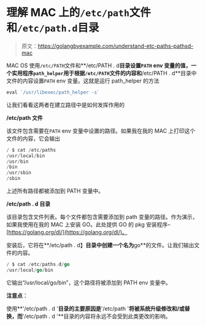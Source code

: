 # 理解 MAC 上的`/etc/path`文件和`/etc/path.d`目录

> 原文：<https://golangbyexample.com/understand-etc-paths-pathsd-mac>

MAC OS 使用`/etc/PATH`文件和**/etc/PATH . d**目录设置`PATH` env 变量的值，一个实用程序`path_helper`用于根据`/etc/PATH`文件的内容和**/etc/PATH . d**目录中文件的内容设置`PATH` env 变量。这就是运行 path_helper 的方法

```go
eval `/usr/libexec/path_helper -s`
```

让我们看看这两者在建立路径中是如何发挥作用的

**/etc/path 文件**

该文件包含需要在`PATH` env 变量中设置的路径。如果我在我的 MAC 上打印这个文件的内容，它会输出

```go
/ $ cat /etc/paths
/usr/local/bin
/usr/bin
/bin
/usr/sbin
/sbin
```

上述所有路径都被添加到 PATH 变量中。

**/etc/path . d 目录**

该目录包含文件列表。每个文件都包含需要添加到 path 变量的路径。作为演示，如果我使用在我的 MAC 上安装 GO。此处提供 GO 的 pkg 安装程序–[https://golang.org/dl/](https://golang.org/dl/)。

安装后，它将在**/etc/path . d】**目录中创建一个名为**go**的文件。让我们输出文件的内容。

```go
/ $ cat /etc/paths.d/go
/usr/local/go/bin
```

它输出“/usr/local/go/bin”，这个路径将被添加到 PATH env 变量中。

**注意点**：

使用**'/etc/path . d '**目录的主要原因是**'/etc/path '**将被系统升级修改和/或替换，而**'/etc/path . d '**目录的内容将永远不会受到此类更改的影响。